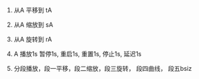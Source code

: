 

1. 从A 平移到 tA
1. 从A 缩放到 sA
1. 从A 旋转到 rA

1. A 播放1s 暂停1s, 重启1s, 重置1s, 停止1s, 延迟1s

1. 分段播放，段一平移，段二缩放，段三旋转， 段四曲线， 段五bsiz
